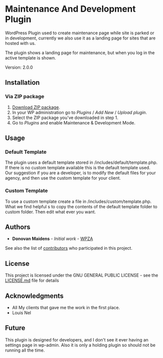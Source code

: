 # Maintenance And Development Plugin
WordPress Plugin used to create maintenance page while site is parked or in development, currently we also use it as a landing page for sites that are hosted with us.

The plugin shows a landing page for maintenance, but when you log in the active template is shown.

Version: 2.0.0

## Installation

### Via ZIP package


1. [Download ZIP package](https://wpza.co.za).
2. In your WP administration go to *Plugins* / *Add New* / *Upload plugin*.
3. Select the ZIP package you've downloaded in step 1.
4. Go to *Plugins* and enable Maintenance & Development Mode.

## Usage

### Default Template

The plugin uses a default template stored in /includes/default/template.php.
If there is no custom template available this is the default template used. Our suggestion if you are a developer, is to modify the default files for your agency, and then use the custom template for your client.

### Custom Template

To use a custom template create a file in /includes/custom/template.php.
What we find helpful s to copy the contents of the default template folder to custom folder.
Then edit what ever you want.

## Authors

* **Donovan Maidens** - *Initial work* - [WPZA](https://wpza.co.za)

See also the list of [contributors](https://github.com/djm56/Maintenance-And-Development-Plugin/graphs/contributors) who participated in this project.

## License

This project is licensed under the GNU GENERAL PUBLIC LICENSE - see the [LICENSE.md](LICENSE.md) file for details

## Acknowledgments

* All My clients that gave me the work in the first place.
* Louis Nel


## Future

This plugin is designed for developers, and I don't see it ever having an settings page in wp-admin.
Also it is only a holding plugin so should not be running all the time.